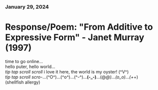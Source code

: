 ### January 29, 2024  
# Response/Poem: "From Additive to Expressive Form" - Janet Murray (1997)  

time to go online...  
hello puter, hello world...  
*tip tap scroll scroll* i love it here, the world is my oyster! (^V^)  
*tip tap scroll scro-*...(^O^)...(^o^)...(^-^)...**(-_-)**...(@_@)...(o_o)...(+_+)  
(shellfish allergy)  


